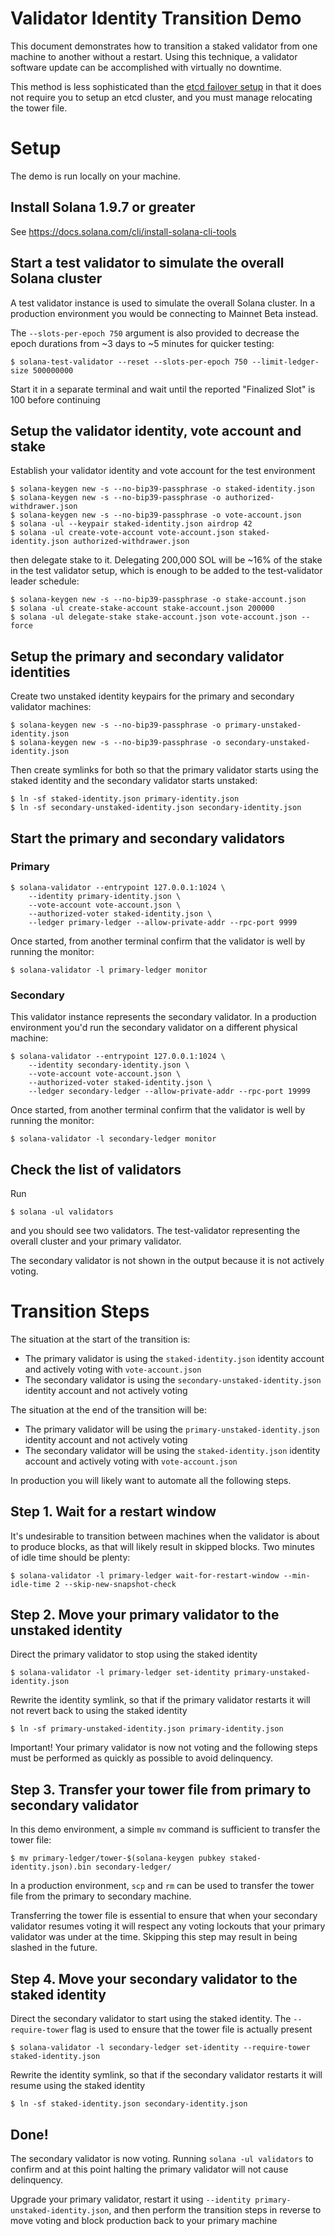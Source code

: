 # Validator Identity Transition Demo
This document demonstrates how to transition a staked validator from one machine
to another without a restart.  Using this technique, a validator software update
can be accomplished with virtually no downtime.

This method is less sophisticated than the [etcd failover
setup](https://docs.solana.com/running-validator/validator-failover) in that it
does not require you to setup an etcd cluster, and you must manage relocating
the tower file.

# Setup
The demo is run locally on your machine.

## Install Solana 1.9.7 or greater
See https://docs.solana.com/cli/install-solana-cli-tools

## Start a test validator to simulate the overall Solana cluster
A test validator instance is used to simulate the overall Solana cluster. In a
production environment you would be connecting to Mainnet Beta instead.

The `--slots-per-epoch 750` argument is also provided to decrease the epoch
durations from ~3 days to ~5 minutes for quicker testing:

```
$ solana-test-validator --reset --slots-per-epoch 750 --limit-ledger-size 500000000
```

Start it in a separate terminal and wait until the reported "Finalized Slot" is
100 before continuing

## Setup the validator identity, vote account and stake
Establish your validator identity and vote account for the test environment
```
$ solana-keygen new -s --no-bip39-passphrase -o staked-identity.json
$ solana-keygen new -s --no-bip39-passphrase -o authorized-withdrawer.json
$ solana-keygen new -s --no-bip39-passphrase -o vote-account.json
$ solana -ul --keypair staked-identity.json airdrop 42
$ solana -ul create-vote-account vote-account.json staked-identity.json authorized-withdrawer.json
```

then delegate stake to it.  Delegating 200,000 SOL will be ~16% of the stake in
the test validator setup, which is enough to be added to the test-validator
leader schedule:

```
$ solana-keygen new -s --no-bip39-passphrase -o stake-account.json
$ solana -ul create-stake-account stake-account.json 200000
$ solana -ul delegate-stake stake-account.json vote-account.json --force
```

## Setup the primary and secondary validator identities
Create two unstaked identity keypairs for the primary and secondary validator
machines:
```
$ solana-keygen new -s --no-bip39-passphrase -o primary-unstaked-identity.json
$ solana-keygen new -s --no-bip39-passphrase -o secondary-unstaked-identity.json
```

Then create symlinks for both so that the primary validator starts using the
staked identity and the secondary validator starts unstaked:
```
$ ln -sf staked-identity.json primary-identity.json
$ ln -sf secondary-unstaked-identity.json secondary-identity.json
```

## Start the primary and secondary validators
### Primary
```
$ solana-validator --entrypoint 127.0.0.1:1024 \
    --identity primary-identity.json \
    --vote-account vote-account.json \
    --authorized-voter staked-identity.json \
    --ledger primary-ledger --allow-private-addr --rpc-port 9999
```

Once started, from another terminal confirm that the validator is well by running the monitor:
```
$ solana-validator -l primary-ledger monitor
```

### Secondary
This validator instance represents the secondary validator. In a production
environment you'd run the secondary validator on a different physical machine:
```
$ solana-validator --entrypoint 127.0.0.1:1024 \
    --identity secondary-identity.json \
    --vote-account vote-account.json \
    --authorized-voter staked-identity.json \
    --ledger secondary-ledger --allow-private-addr --rpc-port 19999
```

Once started, from another terminal confirm that the validator is well by running the monitor:
```
$ solana-validator -l secondary-ledger monitor
```

## Check the list of validators
Run
```
$ solana -ul validators
```
and you should see two validators. The test-validator representing the overall
cluster and your primary validator.

The secondary validator is not shown in the output because it is not actively
voting.


# Transition Steps
The situation at the start of the transition is:
* The primary validator is using the `staked-identity.json` identity account and
  actively voting with `vote-account.json`
* The secondary validator is using the `secondary-unstaked-identity.json` identity
  account and not actively voting

The situation at the end of the transition will be:
* The primary validator will be using the `primary-unstaked-identity.json` identity
  account and not actively voting
* The secondary validator will be using the `staked-identity.json` identity account and
  actively voting with `vote-account.json`

In production you will likely want to automate all the following steps.

## Step 1. Wait for a restart window
It's undesirable to transition between machines when the validator is about to
produce blocks, as that will likely result in skipped blocks. Two minutes of
idle time should be plenty:
```
$ solana-validator -l primary-ledger wait-for-restart-window --min-idle-time 2 --skip-new-snapshot-check
```

## Step 2. Move your primary validator to the unstaked identity

Direct the primary validator to stop using the staked identity
```
$ solana-validator -l primary-ledger set-identity primary-unstaked-identity.json
```

Rewrite the identity symlink, so that if the primary validator restarts it
will not revert back to using the staked identity
```
$ ln -sf primary-unstaked-identity.json primary-identity.json
```

Important! Your primary validator is now not voting and the following steps must
be performed as quickly as possible to avoid delinquency.

## Step 3. Transfer your tower file from primary to secondary validator
In this demo environment, a simple `mv` command is sufficient to transfer the
tower file:
```
$ mv primary-ledger/tower-$(solana-keygen pubkey staked-identity.json).bin secondary-ledger/
```

In a production environment, `scp` and `rm` can be used to transfer the tower file from
the primary to secondary machine.

Transferring the tower file is essential to ensure that when your secondary
validator resumes voting it will respect any voting lockouts that your primary
validator was under at the time. Skipping this step may result in being slashed
in the future.

## Step 4. Move your secondary validator to the staked identity

Direct the secondary validator to start using the staked identity. The `--require-tower` flag is used to ensure that the tower file is actually present
```
$ solana-validator -l secondary-ledger set-identity --require-tower staked-identity.json
```

Rewrite the identity symlink, so that if the secondary validator restarts it
will resume using the staked identity
```
$ ln -sf staked-identity.json secondary-identity.json
```

## Done!
The secondary validator is now voting. Running `solana -ul validators` to
confirm and at this point halting the primary validator will not cause
delinquency.

Upgrade your primary validator, restart it using `--identity
primary-unstaked-identity.json`, and then perform the transition steps in
reverse to move voting and block production back to your primary machine
